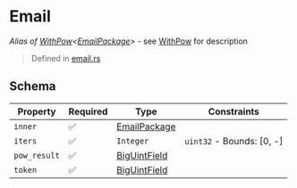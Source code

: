 # Email
*Alias of [WithPow](../pow/WithPow.md)\<[EmailPackage](../email/EmailPackage.md)\>* - see [WithPow](../pow/WithPow.md) for description
> Defined in [email.rs](../../../interface/src/interface/email.rs)

## Schema

| Property | Required | Type | Constraints |
| --- | --- | --- | --- |
| `inner` | ✅ | [EmailPackage](../email/EmailPackage.md) |     | 
| `iters` | ✅ | `Integer` | `uint32` - Bounds: [0, -] | 
| `pow_result` | ✅ | [BigUintField](../fields/big_uint/BigUintField.md) |     | 
| `token` | ✅ | [BigUintField](../fields/big_uint/BigUintField.md) |     | 


